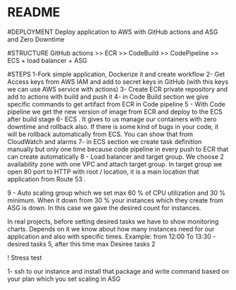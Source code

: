 # README
#DEPLOYMENT
Deploy application to AWS with GitHub actions and ASG and Zero Downtime

#STRUCTURE
GitHub actions >> ECR >> CodeBuild >> CodePipeline >> ECS + load balancer + ASG

#STEPS
1-Fork simple application, Dockerize it and create workflow
2- Get Access keys from AWS IAM and add to secret keys in GitHub (with this keys we can use AWS service with actions)
3- Create ECR private repository and add to actions with build and push it
4- in Code Build section we give specific commands to get artifact from ECR in Code pipeline
5 - With Code pipeline we get the new version of image from ECR and deploy to the ECS after build stage
6- ECS . It gives to us manage our containers with zero downtime and rollback also. If there is some kind of bugs in your code, it will be rollback automatically from ECS. You can show that from CloudWatch and alarms 
7- in ECS section we create task definition manually but only one time because code pipeline in every push to ECR that can create automatically
8 - Load balancer and target group.
We choose 2 availability zone with one VPC  and attach target group. In target group we open 80 port to HTTP with root / location, it is a main location that application from Route 53 .

9 - Auto scaling group which we set max 60 % of CPU utilization and 30 % minimum. When it down from 30 % your instances which they create from ASG is down. In this case we gave the desired count for instances.

In real projects, before setting desired tasks we have to show monitoring charts. Depends on it we  know about how many instances need for our application and also with specific times. Example: from 12:00 To 13:30 - desired tasks 5, after this time max Desiree tasks 2

! Stress test

1- ssh to our instance and install that package  and write command based on your plan which you set scaling in ASG
